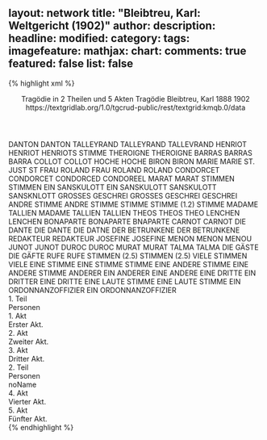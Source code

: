 layout: network
title: "Bleibtreu, Karl: Weltgericht (1902)"
author:
description:
headline:
modified:
category:
tags:
imagefeature:
mathjax:
chart:
comments: true
featured: false
list: false
---
{% highlight xml %}
<?xml-model href="https://raw.githubusercontent.com/DLiNa/project/master/rules/lina.rnc"?><?xml-model href="https://raw.githubusercontent.com/DLiNa/project/master/rules/lina.sch"?>
<play xmlns="http://lina.digital">
  <header>
    <title>Weltgericht</title>
    <subtitle>Tragödie in 2 Theilen und 5 Akten</subtitle>
    <genretitle>Tragödie</genretitle>
    <author>Bleibtreu, Karl</author>
    <date type="print" when="1888">1888</date>
    <date type="premiere" when="1902">1902</date>
    <date type="written"/>
    <source>https://textgridlab.org/1.0/tgcrud-public/rest/textgrid:kmqb.0/data</source>
  </header>
  <personae>
    <character>
      <name>DANTON</name>
      <alias xml:id="danton">
        <name>DANTON</name>
      </alias>
    </character>
    <character>
      <name>TALLEYRAND</name>
      <alias xml:id="talleyrand">
        <name>TALLEYRAND</name>
      </alias>
      <alias xml:id="tallevrand">
        <name>TALLEVRAND</name>
      </alias>
    </character>
    <character>
      <name>HENRIOT</name>
      <alias xml:id="henriot">
        <name>HENRIOT</name>
      </alias>
      <alias xml:id="henriots_stimme">
        <name>HENRIOTS STIMME</name>
      </alias>
    </character>
    <character>
      <name>THEROIGNE</name>
      <alias xml:id="theroigne">
        <name>THEROIGNE</name>
      </alias>
    </character>
    <character>
      <name>BARRAS</name>
      <alias xml:id="barras">
        <name>BARRAS</name>
      </alias>
      <alias xml:id="barra">
        <name>BARRA</name>
      </alias>
    </character>
    <character>
      <name>COLLOT</name>
      <alias xml:id="collot">
        <name>COLLOT</name>
      </alias>
    </character>
    <character>
      <name>HOCHE</name>
      <alias xml:id="hoche">
        <name>HOCHE</name>
      </alias>
    </character>
    <character>
      <name>BIRON</name>
      <alias xml:id="biron">
        <name>BIRON</name>
      </alias>
    </character>
    <character>
      <name>MARIE</name>
      <alias xml:id="marie">
        <name>MARIE</name>
      </alias>
    </character>
    <character>
      <name>ST. JUST</name>
      <alias xml:id="st">
        <name>ST</name>
      </alias>
    </character>
    <character>
      <name>FRAU ROLAND</name>
      <alias xml:id="frau_roland">
        <name>FRAU ROLAND</name>
      </alias>
      <alias xml:id="roland">
        <name>ROLAND</name>
      </alias>
    </character>
    <character>
      <name>CONDORCET</name>
      <alias xml:id="condorcet">
        <name>CONDORCET</name>
      </alias>
      <alias xml:id="condorced">
        <name>CONDORCED</name>
      </alias>
      <alias xml:id="condoreel">
        <name>CONDOREEL</name>
      </alias>
    </character>
    <character>
      <name>MARAT</name>
      <alias xml:id="marat">
        <name>MARAT</name>
      </alias>
    </character>
    <character>
      <name>STIMMEN</name>
      <alias xml:id="stimmen">
        <name>STIMMEN</name>
      </alias>
    </character>
    <character>
      <name>EIN SANSKULOTT</name>
      <alias xml:id="ein_sanskulott">
        <name>EIN SANSKULOTT</name>
      </alias>
      <alias xml:id="sanskulott">
        <name>SANSKULOTT</name>
      </alias>
      <alias xml:id="sansknlott">
        <name>SANSKNLOTT</name>
      </alias>
    </character>
    <character>
      <name>GROSSES GESCHREI</name>
      <alias xml:id="grosses_geschrei">
        <name>GROSSES GESCHREI</name>
      </alias>
      <alias xml:id="geschrei">
        <name>GESCHREI</name>
      </alias>
    </character>
    <character>
      <name>ANDRE STIMME</name>
      <alias xml:id="andre_stimme">
        <name>ANDRE STIMME</name>
      </alias>
      <alias xml:id="stimme">
        <name>STIMME</name>
      </alias>
    </character>
    <character>
      <name>STIMME (1.2)</name>
      <alias xml:id="stimme_1.2">
        <name>STIMME</name>
      </alias>
    </character>
    <character>
      <name>MADAME TALLIEN</name>
      <alias xml:id="madame_tallien">
        <name>MADAME TALLIEN</name>
      </alias>
      <alias xml:id="tallien">
        <name>TALLIEN</name>
      </alias>
    </character>
    <character>
      <name>THEOS</name>
      <alias xml:id="theos">
        <name>THEOS</name>
      </alias>
      <alias xml:id="theo">
        <name>THEO</name>
      </alias>
    </character>
    <character>
      <name>LENCHEN</name>
      <alias xml:id="lenchen">
        <name>LENCHEN</name>
      </alias>
    </character>
    <character>
      <name>BONAPARTE</name>
      <alias xml:id="bonaparte">
        <name>BONAPARTE</name>
      </alias>
      <alias xml:id="bnaparte">
        <name>BNAPARTE</name>
      </alias>
    </character>
    <character>
      <name>CARNOT</name>
      <alias xml:id="carnot">
        <name>CARNOT</name>
      </alias>
    </character>
    <character>
      <name>DIE DANTE</name>
      <alias xml:id="die_dante">
        <name>DIE DANTE</name>
      </alias>
      <alias xml:id="die_datne">
        <name>DIE DATNE</name>
      </alias>
    </character>
    <character>
      <name>DER BETRUNKENE</name>
      <alias xml:id="der_betrunkene">
        <name>DER BETRUNKENE</name>
      </alias>
    </character>
    <character>
      <name>REDAKTEUR</name>
      <alias xml:id="redakteur">
        <name>REDAKTEUR</name>
      </alias>
    </character>
    <character>
      <name>JOSEFINE</name>
      <alias xml:id="josefine">
        <name>JOSEFINE</name>
      </alias>
    </character>
    <character>
      <name>MENON</name>
      <alias xml:id="menon">
        <name>MENON</name>
      </alias>
      <alias xml:id="menou">
        <name>MENOU</name>
      </alias>
    </character>
    <character>
      <name>JUNOT</name>
      <alias xml:id="junot">
        <name>JUNOT</name>
      </alias>
    </character>
    <character>
      <name>DUROC</name>
      <alias xml:id="duroc">
        <name>DUROC</name>
      </alias>
    </character>
    <character>
      <name>MURAT</name>
      <alias xml:id="murat">
        <name>MURAT</name>
      </alias>
    </character>
    <character>
      <name>TALMA</name>
      <alias xml:id="talma">
        <name>TALMA</name>
      </alias>
    </character>
    <character>
      <name>DIE GÄSTE</name>
      <alias xml:id="die_gäfte">
        <name>DIE GÄFTE</name>
      </alias>
    </character>
    <character>
      <name>RUFE</name>
      <alias xml:id="rufe">
        <name>RUFE</name>
      </alias>
    </character>
    <character>
      <name>STIMMEN (2.5)</name>
      <alias xml:id="stimmen_2.5">
        <name>STIMMEN (2.5)</name>
      </alias>
      <alias xml:id="viele_stimmen">
        <name>VIELE STIMMEN</name>
      </alias>
      <alias xml:id="viele">
        <name>VIELE</name>
      </alias>
    </character>
    <character>
      <name>EINE STIMME</name>
      <alias xml:id="eine_stimme">
        <name>EINE STIMME</name>
      </alias>
      <alias xml:id="stimme_2.5">
        <name>STIMME</name>
      </alias>
    </character>
    <character>
      <name>EINE ANDERE STIMME</name>
      <alias xml:id="eine_andere_stimme">
        <name>EINE ANDERE STIMME</name>
      </alias>
      <alias xml:id="anderer">
        <name>ANDERER</name>
      </alias>
      <alias xml:id="ein_anderer">
        <name>EIN ANDERER</name>
      </alias>
      <alias xml:id="eine_andere">
        <name>EINE ANDERE</name>
      </alias>
    </character>
    <character>
      <name>EINE DRITTE</name>
      <alias xml:id="ein_dritter">
        <name>EIN DRITTER</name>
      </alias>
      <alias xml:id="eine_dritte">
        <name>EINE DRITTE</name>
      </alias>
    </character>
    <character>
      <name>EINE LAUTE STIMME</name>
      <alias xml:id="eine_laute_stimme">
        <name>EINE LAUTE STIMME</name>
      </alias>
    </character>
    <character>
      <name>EIN ORDONNANZOFFIZIER</name>
      <alias xml:id="ein_ordonnanzoffizier">
        <name>EIN ORDONNANZOFFIZIER</name>
      </alias>
    </character>
  </personae>
  <text>
    <div>
      <head>1. Teil</head>
      <div>
        <head>Personen</head>
      </div>
      <div>
        <head>1. Akt</head>
        <div>
          <head>Erster Akt.</head>
          <sp who="#danton">
            <amount n="80" unit="speech_acts"/>
            <amount n="1396" unit="words"/>
            <amount n="48" unit="lines"/>
            <amount n="8146" unit="chars"/>
          </sp>
          <sp who="#talleyrand">
            <amount n="3" unit="speech_acts"/>
            <amount n="64" unit="words"/>
            <amount n="1" unit="lines"/>
            <amount n="413" unit="chars"/>
          </sp>
          <sp who="#henriots_stimme">
            <amount n="1" unit="speech_acts"/>
            <amount n="13" unit="words"/>
            <amount n="1" unit="lines"/>
            <amount n="97" unit="chars"/>
          </sp>
          <sp who="#henriot">
            <amount n="22" unit="speech_acts"/>
            <amount n="209" unit="words"/>
            <amount n="19" unit="lines"/>
            <amount n="1309" unit="chars"/>
          </sp>
          <sp who="#theroigne">
            <amount n="13" unit="speech_acts"/>
            <amount n="157" unit="words"/>
            <amount n="11" unit="lines"/>
            <amount n="892" unit="chars"/>
          </sp>
          <sp who="#barras">
            <amount n="8" unit="speech_acts"/>
            <amount n="180" unit="words"/>
            <amount n="1" unit="lines"/>
            <amount n="1074" unit="chars"/>
          </sp>
          <sp who="#talleyrand #barras">
            <amount n="1" unit="speech_acts"/>
            <amount n="7" unit="words"/>
            <amount n="1" unit="lines"/>
            <amount n="47" unit="chars"/>
          </sp>
          <sp who="#collot">
            <amount n="20" unit="speech_acts"/>
            <amount n="313" unit="words"/>
            <amount n="11" unit="lines"/>
            <amount n="1874" unit="chars"/>
          </sp>
          <sp who="#danton #theroigne">
            <amount n="1" unit="speech_acts"/>
            <amount n="4" unit="words"/>
            <amount n="1" unit="lines"/>
            <amount n="19" unit="chars"/>
          </sp>
          <sp who="#danton #talleyrand #henriot #theroigne #barras #collot #hoche #marie #biron #st #frau_roland #condorcet #marat #stimmen #ein_sanskulott #grosses_geschrei #andre_stimme #stimme #condorced">
            <amount n="2" unit="speech_acts"/>
            <amount n="5" unit="words"/>
            <amount n="2" unit="lines"/>
            <amount n="35" unit="chars"/>
          </sp>
          <sp who="#hoche">
            <amount n="9" unit="speech_acts"/>
            <amount n="75" unit="words"/>
            <amount n="8" unit="lines"/>
            <amount n="428" unit="chars"/>
          </sp>
          <sp who="#biron">
            <amount n="6" unit="speech_acts"/>
            <amount n="125" unit="words"/>
            <amount n="3" unit="lines"/>
            <amount n="745" unit="chars"/>
          </sp>
          <sp who="#marie">
            <amount n="17" unit="speech_acts"/>
            <amount n="255" unit="words"/>
            <amount n="12" unit="lines"/>
            <amount n="1548" unit="chars"/>
          </sp>
          <sp who="#st">
            <amount n="12" unit="speech_acts"/>
            <amount n="212" unit="words"/>
            <amount n="5" unit="lines"/>
            <amount n="1235" unit="chars"/>
          </sp>
          <sp who="#frau_roland">
            <amount n="8" unit="speech_acts"/>
            <amount n="81" unit="words"/>
            <amount n="7" unit="lines"/>
            <amount n="427" unit="chars"/>
          </sp>
          <sp who="#condorcet">
            <amount n="8" unit="speech_acts"/>
            <amount n="141" unit="words"/>
            <amount n="6" unit="lines"/>
            <amount n="894" unit="chars"/>
          </sp>
          <sp who="#roland">
            <amount n="14" unit="speech_acts"/>
            <amount n="196" unit="words"/>
            <amount n="9" unit="lines"/>
            <amount n="1224" unit="chars"/>
          </sp>
          <sp who="#marat">
            <amount n="21" unit="speech_acts"/>
            <amount n="560" unit="words"/>
            <amount n="6" unit="lines"/>
            <amount n="3490" unit="chars"/>
          </sp>
          <sp who="#henriot #collot">
            <amount n="1" unit="speech_acts"/>
            <amount n="4" unit="words"/>
            <amount n="1" unit="lines"/>
            <amount n="21" unit="chars"/>
          </sp>
          <sp who="#condoreel">
            <amount n="1" unit="speech_acts"/>
            <amount n="4" unit="words"/>
            <amount n="1" unit="lines"/>
            <amount n="31" unit="chars"/>
          </sp>
          <sp who="#stimmen">
            <amount n="5" unit="speech_acts"/>
            <amount n="34" unit="words"/>
            <amount n="5" unit="lines"/>
            <amount n="223" unit="chars"/>
          </sp>
          <sp who="#ein_sanskulott">
            <amount n="1" unit="speech_acts"/>
            <amount n="11" unit="words"/>
            <amount n="1" unit="lines"/>
            <amount n="71" unit="chars"/>
          </sp>
          <sp who="#sanskulott">
            <amount n="4" unit="speech_acts"/>
            <amount n="50" unit="words"/>
            <amount n="5" unit="lines"/>
            <amount n="270" unit="chars"/>
          </sp>
          <sp who="#grosses_geschrei">
            <amount n="1" unit="speech_acts"/>
            <amount n="4" unit="words"/>
            <amount n="1" unit="lines"/>
            <amount n="18" unit="chars"/>
          </sp>
          <sp who="#andre_stimme">
            <amount n="1" unit="speech_acts"/>
            <amount n="4" unit="words"/>
            <amount n="1" unit="lines"/>
            <amount n="21" unit="chars"/>
          </sp>
          <sp who="#stimme">
            <amount n="1" unit="speech_acts"/>
            <amount n="3" unit="words"/>
            <amount n="1" unit="lines"/>
            <amount n="18" unit="chars"/>
          </sp>
          <sp who="#geschrei">
            <amount n="1" unit="speech_acts"/>
            <amount n="10" unit="words"/>
            <amount n="1" unit="lines"/>
            <amount n="66" unit="chars"/>
          </sp>
          <sp who="#condorced">
            <amount n="2" unit="speech_acts"/>
            <amount n="26" unit="words"/>
            <amount n="1" unit="lines"/>
            <amount n="149" unit="chars"/>
          </sp>
        </div>
      </div>
      <div>
        <head>2. Akt</head>
        <div>
          <head>Zweiter Akt.</head>
          <sp who="#danton">
            <amount n="27" unit="speech_acts"/>
            <amount n="392" unit="words"/>
            <amount n="17" unit="lines"/>
            <amount n="2282" unit="chars"/>
          </sp>
          <sp who="#theroigne">
            <amount n="15" unit="speech_acts"/>
            <amount n="141" unit="words"/>
            <amount n="13" unit="lines"/>
            <amount n="819" unit="chars"/>
          </sp>
          <sp who="#madame_tallien">
            <amount n="7" unit="speech_acts"/>
            <amount n="53" unit="words"/>
            <amount n="7" unit="lines"/>
            <amount n="326" unit="chars"/>
          </sp>
          <sp who="#barras">
            <amount n="14" unit="speech_acts"/>
            <amount n="190" unit="words"/>
            <amount n="10" unit="lines"/>
            <amount n="1138" unit="chars"/>
          </sp>
          <sp who="#tallevrand">
            <amount n="1" unit="speech_acts"/>
            <amount n="17" unit="words"/>
            <amount n="1" unit="lines"/>
            <amount n="86" unit="chars"/>
          </sp>
          <sp who="#hoche">
            <amount n="18" unit="speech_acts"/>
            <amount n="209" unit="words"/>
            <amount n="13" unit="lines"/>
            <amount n="1245" unit="chars"/>
          </sp>
          <sp who="#talleyrand">
            <amount n="6" unit="speech_acts"/>
            <amount n="67" unit="words"/>
            <amount n="5" unit="lines"/>
            <amount n="386" unit="chars"/>
          </sp>
          <sp who="#stimme_1.2">
            <amount n="3" unit="speech_acts"/>
            <amount n="16" unit="words"/>
            <amount n="3" unit="lines"/>
            <amount n="101" unit="chars"/>
          </sp>
          <sp who="#st">
            <amount n="43" unit="speech_acts"/>
            <amount n="704" unit="words"/>
            <amount n="29" unit="lines"/>
            <amount n="4145" unit="chars"/>
          </sp>
          <sp who="#talleyrand #barras">
            <amount n="1" unit="speech_acts"/>
            <amount n="5" unit="words"/>
            <amount n="1" unit="lines"/>
            <amount n="27" unit="chars"/>
          </sp>
          <sp who="#collot">
            <amount n="7" unit="speech_acts"/>
            <amount n="110" unit="words"/>
            <amount n="4" unit="lines"/>
            <amount n="617" unit="chars"/>
          </sp>
          <sp who="#danton #theroigne #madame_tallien #barras #talleyrand #hoche #stimme_1.2 #st #collot #henriot">
            <amount n="1" unit="speech_acts"/>
            <amount n="2" unit="words"/>
            <amount n="1" unit="lines"/>
            <amount n="13" unit="chars"/>
          </sp>
          <sp who="#henriot">
            <amount n="9" unit="speech_acts"/>
            <amount n="256" unit="words"/>
            <amount n="6" unit="lines"/>
            <amount n="1547" unit="chars"/>
          </sp>
        </div>
      </div>
      <div>
        <head>3. Akt</head>
        <div>
          <head>Dritter Akt.</head>
          <sp who="#barras">
            <amount n="36" unit="speech_acts"/>
            <amount n="403" unit="words"/>
            <amount n="27" unit="lines"/>
            <amount n="2497" unit="chars"/>
          </sp>
          <sp who="#collot">
            <amount n="28" unit="speech_acts"/>
            <amount n="477" unit="words"/>
            <amount n="18" unit="lines"/>
            <amount n="2851" unit="chars"/>
          </sp>
          <sp who="#talleyrand">
            <amount n="20" unit="speech_acts"/>
            <amount n="204" unit="words"/>
            <amount n="17" unit="lines"/>
            <amount n="1197" unit="chars"/>
          </sp>
          <sp who="#st">
            <amount n="7" unit="speech_acts"/>
            <amount n="146" unit="words"/>
            <amount n="4" unit="lines"/>
            <amount n="847" unit="chars"/>
          </sp>
          <sp who="#condorcet">
            <amount n="9" unit="speech_acts"/>
            <amount n="82" unit="words"/>
            <amount n="6" unit="lines"/>
            <amount n="520" unit="chars"/>
          </sp>
          <sp who="#sanskulott">
            <amount n="2" unit="speech_acts"/>
            <amount n="16" unit="words"/>
            <amount n="2" unit="lines"/>
            <amount n="114" unit="chars"/>
          </sp>
          <sp who="#sansknlott">
            <amount n="1" unit="speech_acts"/>
            <amount n="20" unit="words"/>
            <amount n="125" unit="chars"/>
          </sp>
          <sp who="#biron">
            <amount n="6" unit="speech_acts"/>
            <amount n="151" unit="words"/>
            <amount n="3" unit="lines"/>
            <amount n="900" unit="chars"/>
          </sp>
          <sp who="#theos">
            <amount n="12" unit="speech_acts"/>
            <amount n="191" unit="words"/>
            <amount n="10" unit="lines"/>
            <amount n="1099" unit="chars"/>
          </sp>
          <sp who="#barras #collot #talleyrand">
            <amount n="1" unit="speech_acts"/>
            <amount n="23" unit="words"/>
            <amount n="143" unit="chars"/>
          </sp>
          <sp who="#theos">
            <amount n="1" unit="speech_acts"/>
            <amount n="1" unit="words"/>
            <amount n="1" unit="lines"/>
            <amount n="8" unit="chars"/>
          </sp>
          <sp who="#lenchen">
            <amount n="12" unit="speech_acts"/>
            <amount n="289" unit="words"/>
            <amount n="8" unit="lines"/>
            <amount n="1716" unit="chars"/>
          </sp>
          <sp who="#madame_tallien">
            <amount n="5" unit="speech_acts"/>
            <amount n="49" unit="words"/>
            <amount n="5" unit="lines"/>
            <amount n="322" unit="chars"/>
          </sp>
          <sp who="#barra">
            <amount n="1" unit="speech_acts"/>
            <amount n="7" unit="words"/>
            <amount n="1" unit="lines"/>
            <amount n="38" unit="chars"/>
          </sp>
          <sp who="#tallien">
            <amount n="2" unit="speech_acts"/>
            <amount n="24" unit="words"/>
            <amount n="1" unit="lines"/>
            <amount n="136" unit="chars"/>
          </sp>
          <sp who="#bonaparte">
            <amount n="4" unit="speech_acts"/>
            <amount n="103" unit="words"/>
            <amount n="1" unit="lines"/>
            <amount n="604" unit="chars"/>
          </sp>
        </div>
      </div>
    </div>
    <div>
      <head>2. Teil</head>
      <div>
        <head>Personen</head>
        <div>
          <head>noName</head>
        </div>
      </div>
      <div>
        <head>4. Akt</head>
        <div>
          <head>Vierter Akt.</head>
          <sp who="#barras">
            <amount n="47" unit="speech_acts"/>
            <amount n="610" unit="words"/>
            <amount n="34" unit="lines"/>
            <amount n="3638" unit="chars"/>
          </sp>
          <sp who="#carnot">
            <amount n="37" unit="speech_acts"/>
            <amount n="472" unit="words"/>
            <amount n="25" unit="lines"/>
            <amount n="2778" unit="chars"/>
          </sp>
          <sp who="#die_datne">
            <amount n="1" unit="speech_acts"/>
            <amount n="2" unit="words"/>
            <amount n="1" unit="lines"/>
            <amount n="16" unit="chars"/>
          </sp>
          <sp who="#die_dante">
            <amount n="2" unit="speech_acts"/>
            <amount n="25" unit="words"/>
            <amount n="2" unit="lines"/>
            <amount n="133" unit="chars"/>
          </sp>
          <sp who="#der_betrunkene">
            <amount n="1" unit="speech_acts"/>
            <amount n="47" unit="words"/>
            <amount n="293" unit="chars"/>
          </sp>
          <sp who="#redakteur">
            <amount n="14" unit="speech_acts"/>
            <amount n="181" unit="words"/>
            <amount n="11" unit="lines"/>
            <amount n="1115" unit="chars"/>
          </sp>
          <sp who="#talleyrand">
            <amount n="12" unit="speech_acts"/>
            <amount n="147" unit="words"/>
            <amount n="10" unit="lines"/>
            <amount n="867" unit="chars"/>
          </sp>
          <sp who="#madame_tallien">
            <amount n="6" unit="speech_acts"/>
            <amount n="62" unit="words"/>
            <amount n="5" unit="lines"/>
            <amount n="364" unit="chars"/>
          </sp>
          <sp who="#menou">
            <amount n="10" unit="speech_acts"/>
            <amount n="116" unit="words"/>
            <amount n="7" unit="lines"/>
            <amount n="715" unit="chars"/>
          </sp>
          <sp who="#josefine">
            <amount n="30" unit="speech_acts"/>
            <amount n="288" unit="words"/>
            <amount n="23" unit="lines"/>
            <amount n="1728" unit="chars"/>
          </sp>
          <sp who="#menon">
            <amount n="1" unit="speech_acts"/>
            <amount n="9" unit="words"/>
            <amount n="1" unit="lines"/>
            <amount n="69" unit="chars"/>
          </sp>
          <sp who="#barra">
            <amount n="1" unit="speech_acts"/>
            <amount n="30" unit="words"/>
            <amount n="178" unit="chars"/>
          </sp>
          <sp who="#tallien">
            <amount n="3" unit="speech_acts"/>
            <amount n="34" unit="words"/>
            <amount n="3" unit="lines"/>
            <amount n="185" unit="chars"/>
          </sp>
          <sp who="#bonaparte">
            <amount n="36" unit="speech_acts"/>
            <amount n="457" unit="words"/>
            <amount n="26" unit="lines"/>
            <amount n="2765" unit="chars"/>
          </sp>
          <sp who="#junot">
            <amount n="8" unit="speech_acts"/>
            <amount n="86" unit="words"/>
            <amount n="6" unit="lines"/>
            <amount n="516" unit="chars"/>
          </sp>
          <sp who="#duroc">
            <amount n="4" unit="speech_acts"/>
            <amount n="33" unit="words"/>
            <amount n="4" unit="lines"/>
            <amount n="204" unit="chars"/>
          </sp>
          <sp who="#murat">
            <amount n="6" unit="speech_acts"/>
            <amount n="58" unit="words"/>
            <amount n="4" unit="lines"/>
            <amount n="377" unit="chars"/>
          </sp>
          <sp who="#talma">
            <amount n="7" unit="speech_acts"/>
            <amount n="204" unit="words"/>
            <amount n="22" unit="lines"/>
            <amount n="1130" unit="chars"/>
          </sp>
          <sp who="#barras #carnot #die_dante #der_betrunkene #redakteur #talleyrand #madame_tallien #menou #josefine #barra #tallien #bonaparte #junot #duroc #murat #talma #die_gäfte">
            <amount n="3" unit="speech_acts"/>
            <amount n="11" unit="words"/>
            <amount n="3" unit="lines"/>
            <amount n="83" unit="chars"/>
          </sp>
          <sp who="#die_gäfte">
            <amount n="1" unit="speech_acts"/>
            <amount n="9" unit="words"/>
            <amount n="1" unit="lines"/>
            <amount n="46" unit="chars"/>
          </sp>
        </div>
      </div>
      <div>
        <head>5. Akt</head>
        <div>
          <head>Fünfter Akt.</head>
          <sp who="#barras">
            <amount n="22" unit="speech_acts"/>
            <amount n="258" unit="words"/>
            <amount n="16" unit="lines"/>
            <amount n="1564" unit="chars"/>
          </sp>
          <sp who="#carnot">
            <amount n="16" unit="speech_acts"/>
            <amount n="143" unit="words"/>
            <amount n="13" unit="lines"/>
            <amount n="929" unit="chars"/>
          </sp>
          <sp who="#duroc">
            <amount n="10" unit="speech_acts"/>
            <amount n="64" unit="words"/>
            <amount n="9" unit="lines"/>
            <amount n="383" unit="chars"/>
          </sp>
          <sp who="#bonaparte">
            <amount n="83" unit="speech_acts"/>
            <amount n="1472" unit="words"/>
            <amount n="55" unit="lines"/>
            <amount n="8857" unit="chars"/>
          </sp>
          <sp who="#junot">
            <amount n="10" unit="speech_acts"/>
            <amount n="67" unit="words"/>
            <amount n="10" unit="lines"/>
            <amount n="421" unit="chars"/>
          </sp>
          <sp who="#murat">
            <amount n="16" unit="speech_acts"/>
            <amount n="169" unit="words"/>
            <amount n="12" unit="lines"/>
            <amount n="1046" unit="chars"/>
          </sp>
          <sp who="#rufe">
            <amount n="2" unit="speech_acts"/>
            <amount n="5" unit="words"/>
            <amount n="2" unit="lines"/>
            <amount n="27" unit="chars"/>
          </sp>
          <sp who="#viele_stimmen">
            <amount n="8" unit="speech_acts"/>
            <amount n="29" unit="words"/>
            <amount n="9" unit="lines"/>
            <amount n="164" unit="chars"/>
          </sp>
          <sp who="#stimmen_2.5">
            <amount n="7" unit="speech_acts"/>
            <amount n="34" unit="words"/>
            <amount n="8" unit="lines"/>
            <amount n="235" unit="chars"/>
          </sp>
          <sp who="#menou">
            <amount n="9" unit="speech_acts"/>
            <amount n="93" unit="words"/>
            <amount n="7" unit="lines"/>
            <amount n="607" unit="chars"/>
          </sp>
          <sp who="#eine_stimme">
            <amount n="5" unit="speech_acts"/>
            <amount n="35" unit="words"/>
            <amount n="5" unit="lines"/>
            <amount n="198" unit="chars"/>
          </sp>
          <sp who="#eine_andere_stimme">
            <amount n="1" unit="speech_acts"/>
            <amount n="7" unit="words"/>
            <amount n="1" unit="lines"/>
            <amount n="38" unit="chars"/>
          </sp>
          <sp who="#menon">
            <amount n="1" unit="speech_acts"/>
            <amount n="9" unit="words"/>
            <amount n="1" unit="lines"/>
            <amount n="41" unit="chars"/>
          </sp>
          <sp who="#talleyrand">
            <amount n="24" unit="speech_acts"/>
            <amount n="396" unit="words"/>
            <amount n="15" unit="lines"/>
            <amount n="2415" unit="chars"/>
          </sp>
          <sp who="#josefine">
            <amount n="40" unit="speech_acts"/>
            <amount n="513" unit="words"/>
            <amount n="34" unit="lines"/>
            <amount n="2921" unit="chars"/>
          </sp>
          <sp who="#viele">
            <amount n="1" unit="speech_acts"/>
            <amount n="5" unit="words"/>
            <amount n="1" unit="lines"/>
            <amount n="46" unit="chars"/>
          </sp>
          <sp who="#madame_tallien">
            <amount n="1" unit="speech_acts"/>
            <amount n="9" unit="words"/>
            <amount n="1" unit="lines"/>
            <amount n="57" unit="chars"/>
          </sp>
          <sp who="#stimme_2.5">
            <amount n="1" unit="speech_acts"/>
            <amount n="9" unit="words"/>
            <amount n="1" unit="lines"/>
            <amount n="52" unit="chars"/>
          </sp>
          <sp who="#anderer">
            <amount n="1" unit="speech_acts"/>
            <amount n="5" unit="words"/>
            <amount n="1" unit="lines"/>
            <amount n="35" unit="chars"/>
          </sp>
          <sp who="#ein_anderer">
            <amount n="1" unit="speech_acts"/>
            <amount n="3" unit="words"/>
            <amount n="1" unit="lines"/>
            <amount n="18" unit="chars"/>
          </sp>
          <sp who="#ein_dritter">
            <amount n="1" unit="speech_acts"/>
            <amount n="4" unit="words"/>
            <amount n="1" unit="lines"/>
            <amount n="17" unit="chars"/>
          </sp>
          <sp who="#eine_andere">
            <amount n="1" unit="speech_acts"/>
            <amount n="3" unit="words"/>
            <amount n="1" unit="lines"/>
            <amount n="23" unit="chars"/>
          </sp>
          <sp who="#eine_dritte">
            <amount n="1" unit="speech_acts"/>
            <amount n="9" unit="words"/>
            <amount n="1" unit="lines"/>
            <amount n="45" unit="chars"/>
          </sp>
          <sp who="#eine_laute_stimme">
            <amount n="1" unit="speech_acts"/>
            <amount n="2" unit="words"/>
            <amount n="1" unit="lines"/>
            <amount n="13" unit="chars"/>
          </sp>
          <sp who="#barras #carnot">
            <amount n="1" unit="speech_acts"/>
            <amount n="4" unit="words"/>
            <amount n="1" unit="lines"/>
            <amount n="25" unit="chars"/>
          </sp>
          <sp who="#ein_ordonnanzoffizier">
            <amount n="1" unit="speech_acts"/>
            <amount n="25" unit="words"/>
            <amount n="167" unit="chars"/>
          </sp>
          <sp who="#talma">
            <amount n="3" unit="speech_acts"/>
            <amount n="39" unit="words"/>
            <amount n="3" unit="lines"/>
            <amount n="242" unit="chars"/>
          </sp>
          <sp who="#barras #carnot #duroc #bonaparte #junot #murat #rufe #viele_stimmen #menou #eine_stimme #menon #talleyrand #josefine #viele #madame_tallien #anderer #ein_dritter #eine_laute_stimme #ein_ordonnanzoffizier #talma #redakteur">
            <amount n="1" unit="speech_acts"/>
            <amount n="4" unit="words"/>
            <amount n="1" unit="lines"/>
            <amount n="21" unit="chars"/>
          </sp>
          <sp who="#redakteur">
            <amount n="2" unit="speech_acts"/>
            <amount n="23" unit="words"/>
            <amount n="2" unit="lines"/>
            <amount n="128" unit="chars"/>
          </sp>
          <sp who="#bnaparte">
            <amount n="1" unit="speech_acts"/>
            <amount n="13" unit="words"/>
            <amount n="1" unit="lines"/>
            <amount n="91" unit="chars"/>
          </sp>
        </div>
      </div>
    </div>
  </text>
</play>
{% endhighlight %}